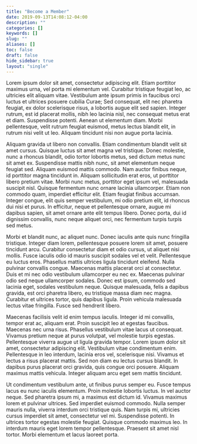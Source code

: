 ```yaml
---
title: "Become a Member"
date: 2019-09-13T14:08:12-04:00
description: ""
categories: []
keywords: []
slug: ""
aliases: []
toc: false
draft: false
hide_sidebar: true
layout: "single"
---
```


Lorem ipsum dolor sit amet, consectetur adipiscing elit. Etiam porttitor maximus urna, vel porta mi elementum vel. Curabitur tristique feugiat leo, ac ultricies elit aliquam vitae. Vestibulum ante ipsum primis in faucibus orci luctus et ultrices posuere cubilia Curae; Sed consequat, elit nec pharetra feugiat, ex dolor scelerisque risus, a lobortis augue elit sed sapien. Integer rutrum, est id placerat mollis, nibh leo lacinia nisl, nec consequat metus erat et diam. Suspendisse potenti. Aenean ut elementum diam. Morbi pellentesque, velit rutrum feugiat euismod, metus lectus blandit elit, in rutrum nisi velit ut leo. Aliquam tincidunt nisi non augue porta lacinia.

Aliquam gravida ut libero non convallis. Etiam condimentum blandit velit sit amet cursus. Quisque luctus sit amet magna vel tristique. Donec molestie, nunc a rhoncus blandit, odio tortor lobortis metus, sed dictum metus nunc sit amet ex. Suspendisse mattis nibh nunc, sit amet elementum neque feugiat sed. Aliquam euismod mattis commodo. Nam auctor finibus neque, id porttitor magna tincidunt in. Aliquam sollicitudin erat eros, ut porttitor libero pretium vitae. Morbi nunc metus, porttitor eget ipsum vel, malesuada suscipit nisl. Quisque fermentum nunc ornare lacinia ullamcorper. Etiam non commodo quam, imperdiet efficitur elit. Etiam feugiat finibus accumsan. Integer congue, elit quis semper vestibulum, mi odio pretium elit, id rhoncus dui nisi et purus. In efficitur, neque et pellentesque ornare, augue mi dapibus sapien, sit amet ornare ante elit tempus libero. Donec porta, dui id dignissim convallis, nunc neque aliquet orci, nec fermentum turpis turpis sed metus.

Morbi et blandit nunc, ac aliquet nunc. Donec iaculis ante quis nunc fringilla tristique. Integer diam lorem, pellentesque posuere lorem sit amet, posuere tincidunt arcu. Curabitur consectetur diam et odio cursus, ut aliquet nisi mollis. Fusce iaculis odio id mauris suscipit sodales vel et velit. Pellentesque eu luctus eros. Phasellus mattis ultrices ligula tincidunt eleifend. Nulla pulvinar convallis congue. Maecenas mattis placerat orci at consectetur. Duis et mi nec odio vestibulum ullamcorper eu nec ex. Maecenas pulvinar odio sed neque ullamcorper sodales. Donec est ipsum, commodo sed lacinia eget, sodales vestibulum neque. Quisque malesuada, felis a dapibus gravida, est orci pharetra libero, eu tristique massa diam nec magna. Curabitur et ultrices tortor, quis dapibus ligula. Proin vehicula malesuada lectus vitae fringilla. Fusce sed hendrerit libero.

Maecenas facilisis velit id enim tempus iaculis. Integer id mi convallis, tempor erat ac, aliquam erat. Proin suscipit leo at egestas faucibus. Maecenas nec urna risus. Phasellus vestibulum vitae lacus ut consequat. Vivamus pretium neque at purus volutpat, vel molestie turpis egestas. Pellentesque viverra augue ut ligula gravida tempor. Lorem ipsum dolor sit amet, consectetur adipiscing elit. Vestibulum vitae condimentum enim. Pellentesque in leo interdum, lacinia eros vel, scelerisque nisi. Vivamus et lectus a risus placerat mattis. Sed non diam eu lectus cursus blandit. In dapibus purus placerat orci gravida, quis congue orci posuere. Aliquam maximus mattis vehicula. Integer aliquam arcu eget sem mattis tincidunt.

Ut condimentum vestibulum ante, ut finibus purus semper eu. Fusce tempus lacus eu nunc iaculis elementum. Proin molestie lobortis luctus. In vel auctor neque. Sed pharetra ipsum mi, a maximus est dictum id. Vivamus maximus lorem et pulvinar ultrices. Sed imperdiet euismod commodo. Nulla semper mauris nulla, viverra interdum orci tristique quis. Nam turpis mi, ultricies cursus imperdiet sit amet, consectetur vel mi. Suspendisse potenti. In ultrices tortor egestas molestie feugiat. Quisque commodo maximus leo. In interdum mauris eget lorem tempor pellentesque. Praesent sit amet nisl tortor. Morbi elementum et lacus laoreet porta.